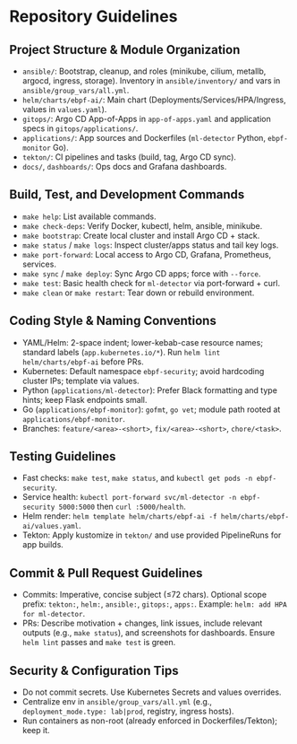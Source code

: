 # Repository Guidelines

## Project Structure & Module Organization
- `ansible/`: Bootstrap, cleanup, and roles (minikube, cilium, metallb, argocd, ingress, storage). Inventory in `ansible/inventory/` and vars in `ansible/group_vars/all.yml`.
- `helm/charts/ebpf-ai/`: Main chart (Deployments/Services/HPA/Ingress, values in `values.yaml`).
- `gitops/`: Argo CD App-of-Apps in `app-of-apps.yaml` and application specs in `gitops/applications/`.
- `applications/`: App sources and Dockerfiles (`ml-detector` Python, `ebpf-monitor` Go).
- `tekton/`: CI pipelines and tasks (build, tag, Argo CD sync).
- `docs/`, `dashboards/`: Ops docs and Grafana dashboards.

## Build, Test, and Development Commands
- `make help`: List available commands.
- `make check-deps`: Verify Docker, kubectl, helm, ansible, minikube.
- `make bootstrap`: Create local cluster and install Argo CD + stack.
- `make status` / `make logs`: Inspect cluster/apps status and tail key logs.
- `make port-forward`: Local access to Argo CD, Grafana, Prometheus, services.
- `make sync` / `make deploy`: Sync Argo CD apps; force with `--force`.
- `make test`: Basic health check for `ml-detector` via port-forward + curl.
- `make clean` or `make restart`: Tear down or rebuild environment.

## Coding Style & Naming Conventions
- YAML/Helm: 2-space indent; lower-kebab-case resource names; standard labels (`app.kubernetes.io/*`). Run `helm lint helm/charts/ebpf-ai` before PRs.
- Kubernetes: Default namespace `ebpf-security`; avoid hardcoding cluster IPs; template via values.
- Python (`applications/ml-detector`): Prefer Black formatting and type hints; keep Flask endpoints small.
- Go (`applications/ebpf-monitor`): `gofmt`, `go vet`; module path rooted at `applications/ebpf-monitor`.
- Branches: `feature/<area>-<short>`, `fix/<area>-<short>`, `chore/<task>`.

## Testing Guidelines
- Fast checks: `make test`, `make status`, and `kubectl get pods -n ebpf-security`.
- Service health: `kubectl port-forward svc/ml-detector -n ebpf-security 5000:5000` then `curl :5000/health`.
- Helm render: `helm template helm/charts/ebpf-ai -f helm/charts/ebpf-ai/values.yaml`.
- Tekton: Apply kustomize in `tekton/` and use provided PipelineRuns for app builds.

## Commit & Pull Request Guidelines
- Commits: Imperative, concise subject (≤72 chars). Optional scope prefix: `tekton:`, `helm:`, `ansible:`, `gitops:`, `apps:`. Example: `helm: add HPA for ml-detector`.
- PRs: Describe motivation + changes, link issues, include relevant outputs (e.g., `make status`), and screenshots for dashboards. Ensure `helm lint` passes and `make test` is green.

## Security & Configuration Tips
- Do not commit secrets. Use Kubernetes Secrets and values overrides.
- Centralize env in `ansible/group_vars/all.yml` (e.g., `deployment_mode.type: lab|prod`, registry, ingress hosts).
- Run containers as non-root (already enforced in Dockerfiles/Tekton); keep it.
